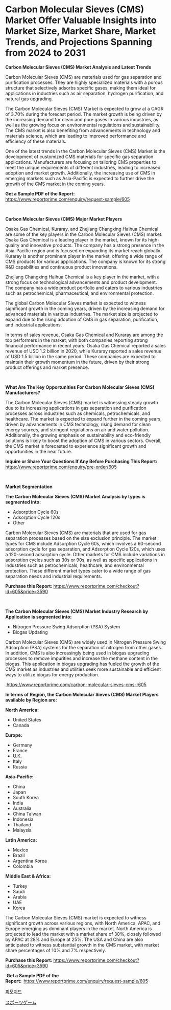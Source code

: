 <p><h1>Carbon Molecular Sieves (CMS) Market Offer Valuable Insights into Market Size, Market Share, Market Trends, and Projections Spanning from 2024 to 2031</h1></p><p><strong>Carbon Molecular Sieves (CMS) Market Analysis and Latest Trends</strong></p>
<p><p>Carbon Molecular Sieves (CMS) are materials used for gas separation and purification processes. They are highly specialized materials with a porous structure that selectively adsorbs specific gases, making them ideal for applications in industries such as air separation, hydrogen purification, and natural gas upgrading.</p><p>The Carbon Molecular Sieves (CMS) Market is expected to grow at a CAGR of 3.70% during the forecast period. The market growth is being driven by the increasing demand for clean and pure gases in various industries, as well as the growing focus on environmental regulations and sustainability. The CMS market is also benefiting from advancements in technology and materials science, which are leading to improved performance and efficiency of these materials.</p><p>One of the latest trends in the Carbon Molecular Sieves (CMS) Market is the development of customized CMS materials for specific gas separation applications. Manufacturers are focusing on tailoring CMS properties to meet the unique requirements of different industries, leading to increased adoption and market growth. Additionally, the increasing use of CMS in emerging markets such as Asia-Pacific is expected to further drive the growth of the CMS market in the coming years.</p></p>
<p><strong>Get a Sample PDF of the Report:&nbsp;</strong> <a href="https://www.reportprime.com/enquiry/request-sample/605">https://www.reportprime.com/enquiry/request-sample/605</a></p>
<p>&nbsp;</p>
<p><strong>Carbon Molecular Sieves (CMS) Major Market Players</strong></p>
<p><p>Osaka Gas Chemical, Kuraray, and Zhejiang Changxing Haihua Chemical are some of the key players in the Carbon Molecular Sieves (CMS) market. Osaka Gas Chemical is a leading player in the market, known for its high-quality and innovative products. The company has a strong presence in the Asia-Pacific region and is focused on expanding its market reach globally. Kuraray is another prominent player in the market, offering a wide range of CMS products for various applications. The company is known for its strong R&D capabilities and continuous product innovations.</p><p>Zhejiang Changxing Haihua Chemical is a key player in the market, with a strong focus on technological advancements and product development. The company has a wide product portfolio and caters to various industries such as petrochemical, pharmaceutical, and environmental protection.</p><p>The global Carbon Molecular Sieves market is expected to witness significant growth in the coming years, driven by the increasing demand for advanced materials in various industries. The market size is projected to expand due to the rising adoption of CMS in gas separation, purification, and industrial applications.</p><p>In terms of sales revenue, Osaka Gas Chemical and Kuraray are among the top performers in the market, with both companies reporting strong financial performance in recent years. Osaka Gas Chemical reported a sales revenue of USD 1.2 billion in 2020, while Kuraray reported a sales revenue of USD 1.5 billion in the same period. These companies are expected to maintain their growth momentum in the future, driven by their strong product offerings and market presence.</p></p>
<p>&nbsp;</p>
<p><strong>What Are The Key Opportunities For Carbon Molecular Sieves (CMS) Manufacturers?</strong></p>
<p><p>The Carbon Molecular Sieves (CMS) market is witnessing steady growth due to its increasing applications in gas separation and purification processes across industries such as chemicals, petrochemicals, and healthcare. The market is expected to expand further in the coming years, driven by advancements in CMS technology, rising demand for clean energy sources, and stringent regulations on air and water pollution. Additionally, the growing emphasis on sustainability and eco-friendly solutions is likely to boost the adoption of CMS in various sectors. Overall, the CMS market is forecasted to experience significant growth and opportunities in the near future.</p></p>
<p><strong>Inquire or Share Your Questions If Any Before Purchasing This Report:</strong> <a href="https://www.reportprime.com/enquiry/pre-order/605">https://www.reportprime.com/enquiry/pre-order/605</a></p>
<p>&nbsp;</p>
<p><strong>Market Segmentation</strong></p>
<p><strong>The Carbon Molecular Sieves (CMS) Market Analysis by types is segmented into:</strong></p>
<p><ul><li>Adsorption Cycle 60s</li><li>Adsorption Cycle 120s</li><li>Other</li></ul></p>
<p><p>Carbon Molecular Sieves (CMS) are materials that are used for gas separation processes based on the size exclusion principle. The market types for CMS include Adsorption Cycle 60s, which involves a 60-second adsorption cycle for gas separation, and Adsorption Cycle 120s, which uses a 120-second adsorption cycle. Other markets for CMS include variations in adsorption cycles such as 30s or 90s, as well as specific applications in industries such as petrochemicals, healthcare, and environmental protection. These different market types cater to a wide range of gas separation needs and industrial requirements.</p></p>
<p><strong>Purchase this Report:&nbsp;</strong><a href="https://www.reportprime.com/checkout?id=605&price=3590">https://www.reportprime.com/checkout?id=605&price=3590</a></p>
<p>&nbsp;</p>
<p><strong>The Carbon Molecular Sieves (CMS) Market Industry Research by Application is segmented into:</strong></p>
<p><ul><li>Nitrogen Pressure Swing Adsorption (PSA) System</li><li>Biogas Updating</li></ul></p>
<p><p>Carbon Molecular Sieves (CMS) are widely used in Nitrogen Pressure Swing Adsorption (PSA) systems for the separation of nitrogen from other gases. In addition, CMS is also increasingly being used in biogas upgrading processes to remove impurities and increase the methane content in the biogas. This application in biogas upgrading has fueled the growth of the CMS market as industries and utilities seek more sustainable and efficient ways to utilize biogas for energy production.</p></p>
<p><a href="https://www.reportprime.com/carbon-molecular-sieves-cms-r605">&nbsp;https://www.reportprime.com/carbon-molecular-sieves-cms-r605</a></p>
<p><strong>In terms of Region, the Carbon Molecular Sieves (CMS) Market Players available by Region are:</strong></p>
<p>
    <p> <strong> North America: </strong>
        <ul>
            <li>United States</li>
            <li>Canada</li>
        </ul>
        </p> 
    <p> <strong> Europe: </strong>
        <ul>
            <li>Germany</li>
            <li>France</li>
            <li>U.K.</li>
            <li>Italy</li>
            <li>Russia</li>
        </ul>
        </p> 
    <p> <strong> Asia-Pacific: </strong>
        <ul>
            <li>China</li>
            <li>Japan</li>
            <li>South Korea</li>
            <li>India</li>
            <li>Australia</li>
            <li>China Taiwan</li>
            <li>Indonesia</li>
            <li>Thailand</li>
            <li>Malaysia</li>
        </ul>
        </p> 
    <p> <strong> Latin America: </strong>
        <ul>
            <li>Mexico</li>
            <li>Brazil</li>
            <li>Argentina Korea</li>
            <li>Colombia</li>
        </ul>
        </p> 
    <p> <strong> Middle East & Africa: </strong>
        <ul>
            <li>Turkey</li>
            <li>Saudi</li>
            <li>Arabia</li>
            <li>UAE</li>
            <li>Korea</li>
        </ul>
    </p>
    </p>
<p><p>The Carbon Molecular Sieves (CMS) market is expected to witness significant growth across various regions, with North America, APAC, and Europe emerging as dominant players in the market. North America is projected to lead the market with a market share of 30%, closely followed by APAC at 28% and Europe at 25%. The USA and China are also anticipated to witness substantial growth in the CMS market, with market share percentages of 10% and 7% respectively.</p></p>
<p><strong>Purchase this Report: </strong><a href="https://www.reportprime.com/checkout?id=605&price=3590">https://www.reportprime.com/checkout?id=605&price=3590</a></p>
<p>&nbsp;<strong>Get a Sample PDF of the Report:&nbsp;&nbsp;</strong><a href="https://www.reportprime.com/enquiry/request-sample/605">https://www.reportprime.com/enquiry/request-sample/605</a></p>
<p><strong></strong></p>
<p><p><a href="https://medium.com/@monaboyer1926/%ED%94%BC%EB%AA%A8%EC%9E%90%EC%9D%B4%EB%93%9C-%EC%8B%9C%EC%9E%A5-2031%EB%85%84%EA%B9%8C%EC%A7%80-%EC%84%B1%EA%B3%B5%EC%A0%81%EC%9D%B8-%EB%B9%84%EC%A6%88%EB%8B%88%EC%8A%A4-%EC%A0%84%EB%9E%B5%EC%9D%98-%EC%97%B4%EC%87%A0-a080a9e833b5">피모지드</a></p><p><a href="https://github.com/zekaoe592392/Market-Research-Report-List-2/blob/main/400052770084.md">スポーツゲーム</a></p></p>